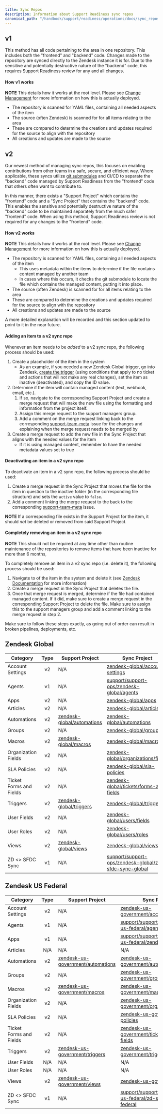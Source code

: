 ```yaml
---
title: Sync Repos
description: Information about Support Readiness sync repos
canonical_path: "/handbook/support/readiness/operations/docs/sync_repos"
---
```


## v1

This method has all code pertaining to the area in one repository. This includes
both the "frontend" and "backend" code. Changes made to the repository are
synced directly to the Zendesk instance it is for. Due to the sensitive and
potentially destructive nature of the "backend" code, this requires Support
Readiness review for any and all changes.

#### How v1 works

**NOTE** This details how it works at the root level. Please see
[Change Management](../) for more information on how this is actually deployed.

- The repository is scanned for YAML files, containing all needed aspects of the
  item
- The source (often Zendesk) is scanned for for all items relating to the area
- These are compared to determine the creations and updates required for the
  source to align with the repository
- All creations and updates are made to the source

## v2

Our newest method of managing sync repos, this focuses on enabling contributions
from other teams in a safe, secure, and efficient way. Where applicable, these
syncs utilize
[git submodules](https://git-scm.com/book/en/v2/Git-Tools-Submodules) and CI/CD
to separate the "backend" code managed by Support Readiness from the "frontend"
code that others often want to contribute to.

In this manner, there exists a "Support Project" which contains the "frontend"
code and a "Sync Project" that contains the "backend" code. This enables the
sensitive and potentially destructive nature of the "backend" code to be
maintained separately from the much safer "frontend" code. When using this
method, Support Readiness review is not required for any changes to the
"frontend" code.

#### How v2 works

**NOTE** This details how it works at the root level. Please see
[Change Management](../) for more information on how this is actually deployed.

- The repository is scanned for YAML files, containing all needed aspects of the
  item
  - This uses metadata within the items to determine if the file contains
    content managed by another team
  - In cases where this occurs, it checks the git submodule to locate the file
    which contains the managed content, putting it into place.
- The source (often Zendesk) is scanned for for all items relating to the area
- These are compared to determine the creations and updates required for the
  source to align with the repository
- All creations and updates are made to the source

A more detailed explanation will be recorded and this section updated to point
to it in the near future.

#### Adding an item to a v2 sync repo

Whenever an item needs to be *added* to a v2 sync repo, the following process
should be used:

1. Create a placeholder of the item in the system
   - As an example, if you needed a new Zendesk Global trigger, go into Zendesk,
     [create the trigger](../../zendesk/triggers/#creating-a-trigger-via-zendesk)
     (using conditions that apply to no ticket and actions that will not make
     any real changes), set the item as inactive (deactivated), and copy the ID
     value.
1. Determine if the item will contain managed content (text, webhook, email,
   etc.).
   1. If so, navigate to the corresponding Support Project and create a merge
      request that will make the new file using the formatting and information
      from the project itself.
   1. Assign this merge request to the support managers group.
   1. Add a comment on the merge request linking back to the corresponding
      [support-team-meta](https://gitlab.com/gitlab-com/support/support-team-meta)
      issue for the changes and explaining when the merge request needs to be
      merged by
1. Create a merge request to add the new file in the Sync Project that aligns
   with the needed values for the item
   - If it is using managed content, remember to have the needed metadata values
     set to true

#### Deactivating an item in a v2 sync repo

To deactivate an item in a v2 sync repo, the following process should be used:

1. Create a merge request in the Sync Project that moves the file for the item
   in question to the inactive folder (in the corresponding file structure) and
   sets the `active` value to `false`.
1. Add a comment linking the merge request to the back to the corresponding
   [support-team-meta](https://gitlab.com/gitlab-com/support/support-team-meta)
   issue.

**NOTE** If a corresponding file exists in the Support Project for the item, it
should *not* be deleted or removed from said Support Project.

#### Completely removing an item in a v2 sync repo

**NOTE** This should not be required at any time other than routine maintenance
of the repositories to remove items that have been inactive for more than 6
months,

To completely remove an item in a v2 sync repo (i.e. delete it), the following
process should be used:

1. Navigate to of the item in the system and delete it (see
   [Zendesk Documentation](../../zendesk/) for more information)
1. Create a merge request in the Sync Project that deletes the file.
1. Once that merge request is merged, determine if the file had contained
   managed content. If it did, make sure to create a merge request in the
   corresponding Support Project to delete the file. Make sure to assign this to
   the support managers group and add a comment linking to the merge request in
   step 2.

Make sure to follow these steps exactly, as going out of order can result in
broken pipelines, deployments, etc.

## Zendesk Global

| Category                | Type | Support Project | Sync Project |
|-------------------------|:----:|-----------------|--------------|
| Account Settings        | v2   | N/A | [zendesk-global/account-settings](https://gitlab.com/gitlab-support-readiness/zendesk-global/account-settings)
| Agents                  | v1   | N/A | [support/support-ops/zendesk-global/agents](https://gitlab.com/gitlab-com/support/support-ops/zendesk-global/agents) |
| Apps                    | v2   | N/A | [zendesk-global/apps](https://gitlab.com/gitlab-support-readiness/zendesk-global/apps) |
| Articles                | v2   | N/A | [zendesk-global/articles](https://gitlab.com/gitlab-support-readiness/zendesk-global/articles) |
| Automations             | v2   | [zendesk-global/automations](https://gitlab.com/gitlab-com/support/zendesk-global/automations) | [zendesk-global/automations](https://gitlab.com/gitlab-support-readiness/zendesk-global/automations) |
| Groups                  | v2   | N/A | [zendesk-global/groups](https://gitlab.com/gitlab-support-readiness/zendesk-global/groups) |
| Macros                  | v2   | [zendesk-global/macros](https://gitlab.com/gitlab-com/support/zendesk-global/macros) | [zendesk-global/macros](https://gitlab.com/gitlab-support-readiness/zendesk-global/macros) |
| Organization Fields     | v2   | N/A | [zendesk-global/organizations/fields](https://gitlab.com/gitlab-support-readiness/zendesk-global/organizations/fields) |
| SLA Policies            | v2   | N/A | [zendesk-global/sla-policies](https://gitlab.com/gitlab-support-readiness/zendesk-global/sla-policies) |
| Ticket Forms and Fields | v2   | N/A | [zendesk-global/tickets/forms-and-fields](https://gitlab.com/gitlab-support-readiness/zendesk-global/tickets/forms-and-fields) |
| Triggers                | v2   | [zendesk-global/triggers](https://gitlab.com/gitlab-com/support/zendesk-global/triggers) | [zendesk-global/triggers](https://gitlab.com/gitlab-support-readiness/zendesk-global/triggers) |
| User Fields             | v2   | N/A | [zendesk-global/users/fields](https://gitlab.com/gitlab-support-readiness/zendesk-global/users/fields) |
| User Roles              | v2   | N/A | [zendesk-global/users/roles](https://gitlab.com/gitlab-support-readiness/zendesk-global/users/roles) |
| Views                   | v2   | [zendesk-global/views](https://gitlab.com/gitlab-com/support/zendesk-global/views) | [zendesk-global/views](https://gitlab.com/gitlab-support-readiness/zendesk-global/views) |
| ZD <> SFDC Sync         | v1   | N/A | [support/support-ops/zendesk-global/zd-sfdc-sync-global](https://gitlab.com/gitlab-com/support/support-ops/zendesk-global/zd-sfdc-sync-global) |

## Zendesk US Federal

| Category                | Type | Support Project | Sync Project |
|-------------------------|:----:|-----------------|--------------|
| Account Settings        | v2   | N/A | [zendesk-us-government/account-settings](https://gitlab.com/gitlab-support-readiness/zendesk-us-government/account-settings) |
| Agents                  | v1   | N/A | [support/support-ops/zendesk-us-federal/agents](https://gitlab.com/gitlab-com/support/support-ops/zendesk-us-federal/agents) |
| Apps                    | v1   | N/A | [support/support-ops/zendesk-us-federal/zendesk-apps](https://gitlab.com/gitlab-com/support/support-ops/zendesk-us-federal/zendesk-apps) |
| Articles                | N/A  | N/A | N/A |
| Automations             | v2   | [zendesk-us-government/automations](https://gitlab.com/gitlab-com/support/zendesk-us-government/automations) | [zendesk-us-government/automations](https://gitlab.com/gitlab-support-readiness/zendesk-us-government/automations) |
| Groups                  | v2   | N/A | [zendesk-us-government/groups](https://gitlab.com/gitlab-support-readiness/zendesk-us-government/groups) |
| Macros                  | v2   | [zendesk-us-government/macros](https://gitlab.com/gitlab-com/support/zendesk-us-government/macros) | [zendesk-us-government/macros](https://gitlab.com/gitlab-support-readiness/zendesk-us-government/macros) |
| Organization Fields     | v2   | N/A | [zendesk-us-government/organizations/fields](https://gitlab.com/gitlab-support-readiness/zendesk-us-government/organizations/fields) |
| SLA Policies            | v2   | N/A | [zendesk-us-government/sla-policies](https://gitlab.com/gitlab-support-readiness/zendesk-us-government/sla-policies) |
| Ticket Forms and Fields | v2   | N/A | [zendesk-us-government/tickets/forms-and-fields](https://gitlab.com/gitlab-support-readiness/zendesk-us-government/tickets/forms-and-fields) |
| Triggers                | v2   | [zendesk-us-government/triggers](https://gitlab.com/gitlab-com/support/zendesk-us-government/triggers) | [zendesk-us-government/triggers](https://gitlab.com/gitlab-support-readiness/zendesk-us-government/triggers) |
| User Fields             | N/A  | N/A | N/A |
| User Roles              | N/A  | N/A | N/A |
| Views                   | v2   | [zendesk-us-government/views](https://gitlab.com/gitlab-com/support/zendesk-us-government/views) | [zendesk-us-government/views](https://gitlab.com/gitlab-support-readiness/zendesk-us-government/views) |
| ZD <> SFDC Sync         | v1   | N/A | [support/support-ops/zendesk-us-federal/zd-sfdc-sync-us-federal](https://gitlab.com/gitlab-com/support/support-ops/zendesk-us-federal/zd-sfdc-sync-us-federal) |
